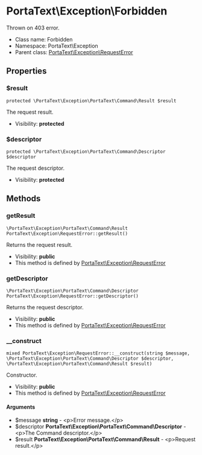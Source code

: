 PortaText\Exception\Forbidden
===============

Thrown on 403 error.




* Class name: Forbidden
* Namespace: PortaText\Exception
* Parent class: [PortaText\Exception\RequestError](PortaText-Exception-RequestError.md)





Properties
----------


### $result

    protected \PortaText\Exception\PortaText\Command\Result $result

The request result.



* Visibility: **protected**


### $descriptor

    protected \PortaText\Exception\PortaText\Command\Descriptor $descriptor

The request descriptor.



* Visibility: **protected**


Methods
-------


### getResult

    \PortaText\Exception\PortaText\Command\Result PortaText\Exception\RequestError::getResult()

Returns the request result.



* Visibility: **public**
* This method is defined by [PortaText\Exception\RequestError](PortaText-Exception-RequestError.md)




### getDescriptor

    \PortaText\Exception\PortaText\Command\Descriptor PortaText\Exception\RequestError::getDescriptor()

Returns the request descriptor.



* Visibility: **public**
* This method is defined by [PortaText\Exception\RequestError](PortaText-Exception-RequestError.md)




### __construct

    mixed PortaText\Exception\RequestError::__construct(string $message, \PortaText\Exception\PortaText\Command\Descriptor $descriptor, \PortaText\Exception\PortaText\Command\Result $result)

Constructor.



* Visibility: **public**
* This method is defined by [PortaText\Exception\RequestError](PortaText-Exception-RequestError.md)


#### Arguments
* $message **string** - &lt;p&gt;Error message.&lt;/p&gt;
* $descriptor **PortaText\Exception\PortaText\Command\Descriptor** - &lt;p&gt;The Command descriptor.&lt;/p&gt;
* $result **PortaText\Exception\PortaText\Command\Result** - &lt;p&gt;Request result.&lt;/p&gt;


